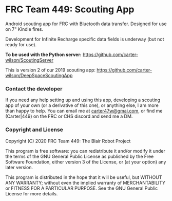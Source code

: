 # FRC Team 449: Scouting App
Android scouting app for FRC with Bluetooth data transfer. Designed for use on 7" Kindle fires.

Development for Infinite Recharge specific data fields is underway (but not ready for use).

__To be used with the Python server:__ https://github.com/carter-wilson/ScoutingServer

This is version 2 of our 2019 scouting app: https://github.com/carter-wilson/DeepSpaceScoutingApp

### Contact the developer
If you need any help setting up and using this app, developing a scouting app of your own (or a derivative of this one), or anything else, I am more than happy to help.
You can email me at <carter47w@gmai.com>, or find me (Carter|449) on the FRC or CHS discord and send me a DM.


### Copyright and License

Copyright (C) 2020 FRC Team 449: The Blair Robot Project

This program is free software: you can redistribute it and/or modify
it under the terms of the GNU General Public License as published by
the Free Software Foundation, either version 3 of the License, or
(at your option) any later version.

This program is distributed in the hope that it will be useful,
but WITHOUT ANY WARRANTY; without even the implied warranty of
MERCHANTABILITY or FITNESS FOR A PARTICULAR PURPOSE.  See the
GNU General Public License for more details.
